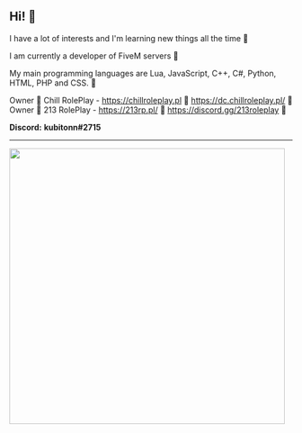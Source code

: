## Hi! 👋

I have a lot of interests and I'm learning new things all the time 📘

I am currently a developer of FiveM servers 🔩

My main programming languages ​​are Lua, JavaScript, C++, C#, Python, HTML, PHP and CSS. 🌱

Owner 🌴 Chill RolePlay - https://chillroleplay.pl 🌴 https://dc.chillroleplay.pl/ 🌴
Owner 🖤 213 RolePlay - https://213rp.pl/ 🖤 https://discord.gg/213roleplay 🖤


**Discord:**
**kubitonn#2715**
 
<hr>

<!--![kubitonn's GitHub stats](https://github-readme-stats.vercel.app/api?username=kubitonn&count_private=true&show_icons=true&theme=midnight-purple&)-->
<p align="left">
  <img src="https://github-readme-stats.vercel.app/api?username=kubitonn&count_private=true&show_icons=true&theme=midnight-purple&" width=490 />
</p>

